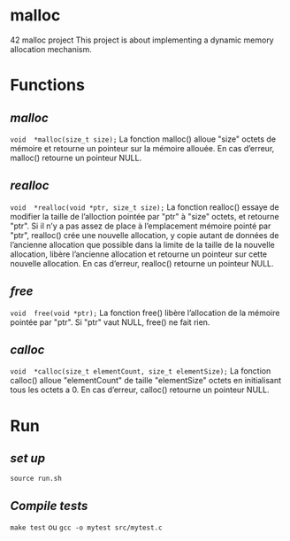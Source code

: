 # malloc
42 malloc project
This project is about implementing a dynamic memory allocation mechanism.


# Functions

*malloc*
--
``
void  *malloc(size_t size);
``
La fonction malloc() alloue "size" octets de mémoire et retourne un pointeur sur la mémoire allouée.
En cas d’erreur, malloc() retourne un pointeur NULL.

*realloc*
--
``
void  *realloc(void *ptr, size_t size);
``
La fonction realloc() essaye de modifier la taille de l’alloction pointée par "ptr" à "size" octets, et retourne "ptr". Si il n’y a pas assez de place à l’emplacement mémoire pointé par "ptr", realloc() crée une nouvelle allocation, y copie autant de données de l’ancienne allocation que possible dans la limite de la taille de la nouvelle allocation, libère l’ancienne allocation et retourne un pointeur sur cette nouvelle allocation.
En cas d’erreur, realloc() retourne un pointeur NULL.

*free*
--
``
void  free(void *ptr);
``
La fonction free() libère l’allocation de la mémoire pointée par "ptr". Si "ptr" vaut NULL, free() ne fait rien.

*calloc*
--
``
void  *calloc(size_t elementCount, size_t elementSize);
``
La fonction calloc() alloue "elementCount" de taille "elementSize" octets en initialisant tous les octets a 0.
En cas d’erreur, calloc() retourne un pointeur NULL.

# Run

*set up*
--
``source run.sh``

*Compile tests*
--
``make test`` ou ``gcc -o mytest src/mytest.c``